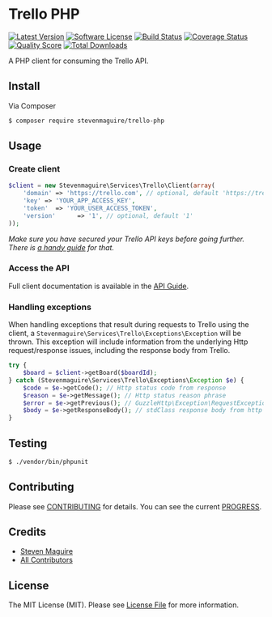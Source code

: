 # Trello PHP

[![Latest Version](https://img.shields.io/github/release/stevenmaguire/trello-php.svg?style=flat-square)](https://github.com/stevenmaguire/trello-php/releases)
[![Software License](https://img.shields.io/badge/license-MIT-brightgreen.svg?style=flat-square)](LICENSE.md)
[![Build Status](https://img.shields.io/travis/stevenmaguire/trello-php/master.svg?style=flat-square&1)](https://travis-ci.org/stevenmaguire/trello-php)
[![Coverage Status](https://img.shields.io/scrutinizer/coverage/g/stevenmaguire/trello-php.svg?style=flat-square)](https://scrutinizer-ci.com/g/stevenmaguire/trello-php/code-structure)
[![Quality Score](https://img.shields.io/scrutinizer/g/stevenmaguire/trello-php.svg?style=flat-square)](https://scrutinizer-ci.com/g/stevenmaguire/trello-php)
[![Total Downloads](https://img.shields.io/packagist/dt/stevenmaguire/trello-php.svg?style=flat-square)](https://packagist.org/packages/stevenmaguire/trello-php)

A PHP client for consuming the Trello API.

## Install

Via Composer

``` bash
$ composer require stevenmaguire/trello-php
```

## Usage

### Create client

```php
$client = new Stevenmaguire\Services\Trello\Client(array(
    'domain' => 'https://trello.com', // optional, default 'https://trello.com'
    'key' => 'YOUR_APP_ACCESS_KEY',
    'token'  => 'YOUR_USER_ACCESS_TOKEN',
    'version'      => '1', // optional, default '1'
));
```
*Make sure you have secured your Trello API keys before going further. There is [a handy guide](https://trello.com/docs/gettingstarted/index.html) for that.*

### Access the API

Full client documentation is available in the [API Guide](API-GUIDE.md).

### Handling exceptions

When handling exceptions that result during requests to Trello using the client, a `Stevenmaguire\Services\Trello\Exceptions\Exception` will be thrown. This exception will include information from the underlying Http request/response issues, including the response body from Trello.

```php
try {
    $board = $client->getBoard($boardId);
} catch (Stevenmaguire\Services\Trello\Exceptions\Exception $e) {
    $code = $e->getCode(); // Http status code from response
    $reason = $e->getMessage(); // Http status reason phrase
    $error = $e->getPrevious(); // GuzzleHttp\Exception\RequestException from http client
    $body = $e->getResponseBody(); // stdClass response body from http client
}

```

## Testing

``` bash
$ ./vendor/bin/phpunit
```

## Contributing

Please see [CONTRIBUTING](CONTRIBUTING.md) for details. You can see the current [PROGRESS](PROGRESS.md).

## Credits

- [Steven Maguire](https://github.com/stevenmaguire)
- [All Contributors](https://github.com/stevenmaguire/trello-php/contributors)

## License

The MIT License (MIT). Please see [License File](LICENSE.md) for more information.

